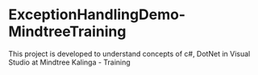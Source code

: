 # ExceptionHandlingDemo-MindtreeTraining
This project is developed to understand concepts of c#, DotNet in Visual Studio at Mindtree Kalinga - Training
